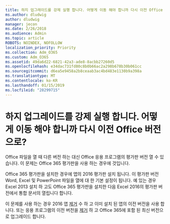 ```yaml
---
title: 하지 업그레이드를 강제 실행 합니다. 어떻게 이동 해야 합니까 다시 이전 Office 버전으로?
ms.author: dludwig
author: dludwig
manager: jecon
ms.date: 2/26/2018
ms.audience: Admin
ms.topic: article
ROBOTS: NOINDEX, NOFOLLOW
localization_priority: Priority
ms.collection: Adm_O365
ms.custom: Adm_O365
ms.assetid: 49da6d22-6821-42a3-ade8-8acbb27260d5
ms.openlocfilehash: e34dac731fd80c8b0b66ac2a298b678b30b061cc
ms.sourcegitcommit: d6ea5e9458a2b8ceaab3ac4bd483e1130b9a398a
ms.translationtype: MT
ms.contentlocale: ko-KR
ms.lasthandoff: 01/15/2019
ms.locfileid: "28299715"
---
```

# <a name="dont-force-me-to-upgrade-how-do-i-go-back-to-the-previous-office-version"></a>하지 업그레이드를 강제 실행 합니다. 어떻게 이동 해야 합니까 다시 이전 Office 버전으로?

Office 파일을 열 때 다른 버전 하는 대신 Office 응용 프로그램의 평가판 버전 열 수 있습니다. 이 문제는 Office 365 평가판을 사용 하는 경우에 것입니다. 
  
Office 365 평가판을 설치한 경우에 앱의 2016 평가판 설치 됩니다. 이 평가판 버전 Word, Excel 및 PowerPoint 파일을 열에 대 한 기본 설정이 됩니다. 예 있는 경우 Excel 2013 설치 하 고도 Office 365 평가판을 설치한 다음 Excel 2016의 평가판 버전에서 통합 문서의 열립니다 합니다. 
  
이 문제를 사용 하는 경우 2016 앱 [제거](https://support.office.com/article/9dd49b83-264a-477a-8fcc-2fdf5dbf61d8.aspx) 수 하 고 이미 설치 된 앱의 이전 버전을 사용 합니다. 또는 응용 프로그램의 이전 버전을 [제거](https://support.office.com/article/9dd49b83-264a-477a-8fcc-2fdf5dbf61d8.aspx) 하 고 Office 365에 포함 된 최신 버전으로 업그레이드 합니다. 
  

